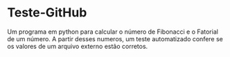 # Teste-GitHub
Um programa em python para calcular o número de Fibonacci e o Fatorial de um número. A partir desses numeros, um teste automatizado confere se os valores de um arquivo externo estão corretos.
